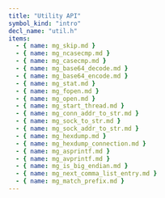 ```yaml
---
title: "Utility API"
symbol_kind: "intro"
decl_name: "util.h"
items:
  - { name: mg_skip.md }
  - { name: mg_ncasecmp.md }
  - { name: mg_casecmp.md }
  - { name: mg_base64_decode.md }
  - { name: mg_base64_encode.md }
  - { name: mg_stat.md }
  - { name: mg_fopen.md }
  - { name: mg_open.md }
  - { name: mg_start_thread.md }
  - { name: mg_conn_addr_to_str.md }
  - { name: mg_sock_to_str.md }
  - { name: mg_sock_addr_to_str.md }
  - { name: mg_hexdump.md }
  - { name: mg_hexdump_connection.md }
  - { name: mg_asprintf.md }
  - { name: mg_avprintf.md }
  - { name: mg_is_big_endian.md }
  - { name: mg_next_comma_list_entry.md }
  - { name: mg_match_prefix.md }
---
```





